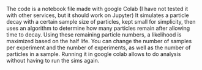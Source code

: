 The code is a notebook file made with google Colab (I have not tested it with other services, but it should work on Jupyter)
It simulates a particle decay with a certain sample size of particles, kept small for simplicity, then uses an algorithm to determine how many particles remain after allowing time to decay. Using these remaining particle numbers, a likelihood is maximized based on the half life. You can change the number of samples per experiment and the number of experiments, as well as the number of particles in a sample. Running it in google colab allows to do analysis without having to run the sims again.
